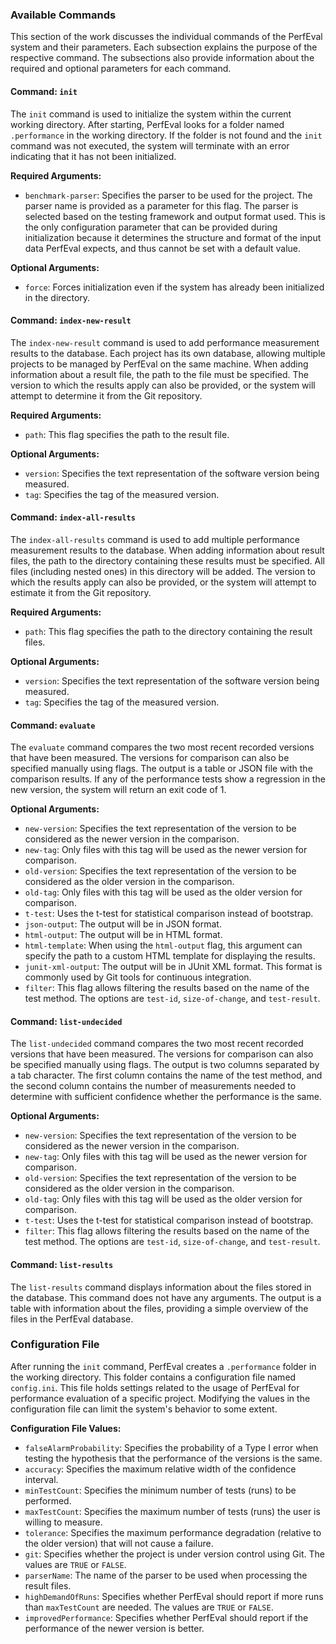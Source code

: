 ### Available Commands

This section of the work discusses the individual commands of the PerfEval system and their parameters. Each subsection explains the purpose of the respective command. The subsections also provide information about the required and optional parameters for each command.

#### Command: `init`

The `init` command is used to initialize the system within the current working directory. After starting, PerfEval looks for a folder named `.performance` in the working directory. If the folder is not found and the `init` command was not executed, the system will terminate with an error indicating that it has not been initialized.

**Required Arguments:**

- `benchmark-parser`: Specifies the parser to be used for the project. The parser name is provided as a parameter for this flag. The parser is selected based on the testing framework and output format used. This is the only configuration parameter that can be provided during initialization because it determines the structure and format of the input data PerfEval expects, and thus cannot be set with a default value.

**Optional Arguments:**

- `force`: Forces initialization even if the system has already been initialized in the directory.

#### Command: `index-new-result`

The `index-new-result` command is used to add performance measurement results to the database. Each project has its own database, allowing multiple projects to be managed by PerfEval on the same machine. When adding information about a result file, the path to the file must be specified. The version to which the results apply can also be provided, or the system will attempt to determine it from the Git repository.

**Required Arguments:**

- `path`: This flag specifies the path to the result file.

**Optional Arguments:**

- `version`: Specifies the text representation of the software version being measured.
- `tag`: Specifies the tag of the measured version.

#### Command: `index-all-results`

The `index-all-results` command is used to add multiple performance measurement results to the database. When adding information about result files, the path to the directory containing these results must be specified. All files (including nested ones) in this directory will be added. The version to which the results apply can also be provided, or the system will attempt to estimate it from the Git repository.

**Required Arguments:**

- `path`: This flag specifies the path to the directory containing the result files.

**Optional Arguments:**

- `version`: Specifies the text representation of the software version being measured.
- `tag`: Specifies the tag of the measured version.

#### Command: `evaluate`

The `evaluate` command compares the two most recent recorded versions that have been measured. The versions for comparison can also be specified manually using flags. The output is a table or JSON file with the comparison results. If any of the performance tests show a regression in the new version, the system will return an exit code of 1.

**Optional Arguments:**

- `new-version`: Specifies the text representation of the version to be considered as the newer version in the comparison.
- `new-tag`: Only files with this tag will be used as the newer version for comparison.
- `old-version`: Specifies the text representation of the version to be considered as the older version in the comparison.
- `old-tag`: Only files with this tag will be used as the older version for comparison.
- `t-test`: Uses the t-test for statistical comparison instead of bootstrap.
- `json-output`: The output will be in JSON format.
- `html-output`: The output will be in HTML format.
- `html-template`: When using the `html-output` flag, this argument can specify the path to a custom HTML template for displaying the results.
- `junit-xml-output`: The output will be in JUnit XML format. This format is commonly used by Git tools for continuous integration.
- `filter`: This flag allows filtering the results based on the name of the test method. The options are `test-id`, `size-of-change`, and `test-result`.

#### Command: `list-undecided`

The `list-undecided` command compares the two most recent recorded versions that have been measured. The versions for comparison can also be specified manually using flags. The output is two columns separated by a tab character. The first column contains the name of the test method, and the second column contains the number of measurements needed to determine with sufficient confidence whether the performance is the same.

**Optional Arguments:**

- `new-version`: Specifies the text representation of the version to be considered as the newer version in the comparison.
- `new-tag`: Only files with this tag will be used as the newer version for comparison.
- `old-version`: Specifies the text representation of the version to be considered as the older version in the comparison.
- `old-tag`: Only files with this tag will be used as the older version for comparison.
- `t-test`: Uses the t-test for statistical comparison instead of bootstrap.
- `filter`: This flag allows filtering the results based on the name of the test method. The options are `test-id`, `size-of-change`, and `test-result`.

#### Command: `list-results`

The `list-results` command displays information about the files stored in the database. This command does not have any arguments. The output is a table with information about the files, providing a simple overview of the files in the PerfEval database.

### Configuration File

After running the `init` command, PerfEval creates a `.performance` folder in the working directory. This folder contains a configuration file named `config.ini`. This file holds settings related to the usage of PerfEval for performance evaluation of a specific project. Modifying the values in the configuration file can limit the system's behavior to some extent.

**Configuration File Values:**

- `falseAlarmProbability`: Specifies the probability of a Type I error when testing the hypothesis that the performance of the versions is the same.
- `accuracy`: Specifies the maximum relative width of the confidence interval.
- `minTestCount`: Specifies the minimum number of tests (runs) to be performed.
- `maxTestCount`: Specifies the maximum number of tests (runs) the user is willing to measure.
- `tolerance`: Specifies the maximum performance degradation (relative to the older version) that will not cause a failure.
- `git`: Specifies whether the project is under version control using Git. The values are `TRUE` or `FALSE`.
- `parserName`: The name of the parser to be used when processing the result files.
- `highDemandOfRuns`: Specifies whether PerfEval should report if more runs than `maxTestCount` are needed. The values are `TRUE` or `FALSE`.
- `improvedPerformance`: Specifies whether PerfEval should report if the performance of the newer version is better.
